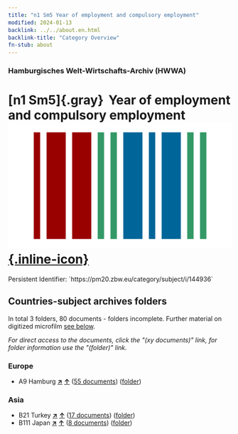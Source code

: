 ```yaml
---
title: "n1 Sm5 Year of employment and compulsory employment"
modified: 2024-01-13
backlink: ../../about.en.html
backlink-title: "Category Overview"
fn-stub: about
---
```


### Hamburgisches Welt-Wirtschafts-Archiv (HWWA)

# [n1 Sm5]{.gray}&#8201; Year of employment and compulsory employment &#160; [![Wikidata](/images/Wikidata-logo.svg "Wikidata"){.inline-icon}](http://www.wikidata.org/entity/Q104710393)

<div class="hint">Persistent Identifier: `https://pm20.zbw.eu/category/subject/i/144936`</div>







## Countries-subject archives folders







In total 3 folders, 80 documents - folders incomplete. Further material on digitized microfilm [see below](#filmsections).

_For direct access to the documents, click the "(xy documents)" link, for folder information use the "(folder)" link._



### Europe

- A9 Hamburg [**&nearr;**](../../../geo/i/140905/about.en.html "Hamburg (all folders)") [**&uarr;**](../../../geo/about.en.html#A9 "Country category system") (<a href="https://pm20.zbw.eu/iiifview/folder/sh/140905,144936" title="about: Hamburg : Year of employment and compulsory employment" target="_blank">55 documents</a>) ([folder](../../../../folder/sh/1409xx/140905/1449xx/144936/about.en.html))

### Asia

- B21 Turkey [**&nearr;**](../../../geo/i/141111/about.en.html "Turkey (all folders)") [**&uarr;**](../../../geo/about.en.html#B21 "Country category system") (<a href="https://pm20.zbw.eu/iiifview/folder/sh/141111,144936" title="about: Turkey : Year of employment and compulsory employment" target="_blank">17 documents</a>) ([folder](../../../../folder/sh/1411xx/141111/1449xx/144936/about.en.html))
- B111 Japan [**&nearr;**](../../../geo/i/141272/about.en.html "Japan (all folders)") [**&uarr;**](../../../geo/about.en.html#B111 "Country category system") (<a href="https://pm20.zbw.eu/iiifview/folder/sh/141272,144936" title="about: Japan : Year of employment and compulsory employment" target="_blank">8 documents</a>) ([folder](../../../../folder/sh/1412xx/141272/1449xx/144936/about.en.html))



<a id="filmsections" />













